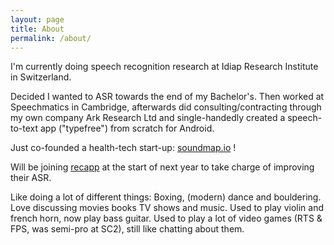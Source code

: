 ```yaml
---
layout: page
title: About
permalink: /about/
---
```


I'm currently doing speech recognition research at Idiap Research Institute in Switzerland.

Decided I wanted to ASR towards the end of my Bachelor's. Then worked at Speechmatics in Cambridge, afterwards did consulting/contracting through my own company Ark Research Ltd and single-handedly created a speech-to-text app ("typefree") from scratch for Android. 

Just co-founded a health-tech start-up: [soundmap.io](soundmap.io) !

Will be joining [recapp](https://recapp.ch/) at the start of next year to take charge of improving their ASR.

Like doing a lot of different things: Boxing, (modern) dance and bouldering. Love discussing movies books TV shows and music. Used to play violin and french horn, now play bass guitar. Used to play a lot of video games (RTS & FPS, was semi-pro at SC2), still like chatting about them.
